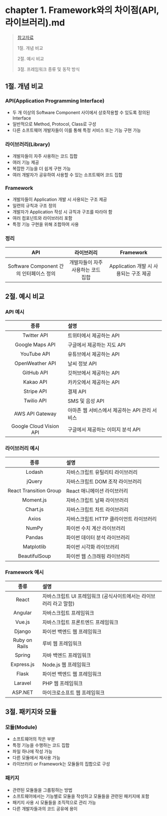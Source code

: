 # chapter 1. Framework와의 차이점(API, 라이브러리).md

> [참고자료](https://velog.io/@bcl0206/API-vs-%EB%9D%BC%EC%9D%B4%EB%B8%8C%EB%9F%AC%EB%A6%AC-%ED%92%80%EB%A6%AC%EC%A7%80-%EC%95%8A%EB%8A%94-%EB%AF%B8%EC%8A%A4%ED%84%B0%EB%A6%AC%EC%97%90-%EA%B4%80%ED%95%98%EC%97%AC)
>
> 1절. 개념 비교
>
> 2절. 예시 비교
>
> 3절. 프레임워크 종류 및 동작 방식

## 1절. 개념 비교

### API(Application Programming Interface)

- 두 개 이상의 Software Component 사이에서 상호작용할 수 있도록 정의된 Interface
- 일반적으로 Method, Protocol, Class로 구성
- 다른 소프트웨어 개발자들이 이를 통해 특정 서비스 또는 기능 구현 가능
  
### 라이브러리(Library)

- 개발자들이 자주 사용하는 코드 집합
- 여러 기능 제공
- 복잡한 기능을 더 쉽게 구현 가능
- 여러 개발자가 공유하여 사용할 수 있는 소프트웨어 코드 집합

### Framework

- 개발자들이 Application 개발 시 사용되는 구조 제공
- 일련의 규칙과 구조 정의
- 개발자가 Application 작성 시 규칙과 구조를 따라야 함
- 여러 컴포넌트와 라이브러리 포함
- 특정 기능 구현을 위해 조합하여 사용

### 정리

|API|라이브러리|Framework|
|:---:|:---:|:----:|
|Software Component 간의 인터페이스 정의|개발자들이 자주 사용하는 코드 집합|Application 개발 시 사용되는 구조 제공|


## 2절. 예시 비교

### API 예시

|종류|설명|
|:--:|:---|
|Twitter API|트위터에서 제공하는 API|
|Google Maps API|구글에서 제공하는 지도 API|
|YouTube API|유튜브에서 제공하는 API|
|OpenWeather API|날씨 정보 API|
|GitHub API|깃허브에서 제공하는 API|
|Kakao API|카카오에서 제공하는 API|
|Stripe API|결제 API|
|Twilio API|SMS 및 음성 API|
|AWS API Gateway|아마존 웹 서비스에서 제공하는 API 관리 서비스|
|Google Cloud Vision API|구글에서 제공하는 이미지 분석 API|

### 라이브러리 예시

|종류|설명|
|:--:|:---|
|Lodash|자바스크립트 유틸리티 라이브러리|
|jQuery|자바스크립트 DOM 조작 라이브러리|
|React Transition Group|React 애니메이션 라이브러리|
|Moment.js|자바스크립트 날짜 라이브러리|
|Chart.js|자바스크립트 차트 라이브러리|
|Axios|자바스크립트 HTTP 클라이언트 라이브러리|
|NumPy|파이썬 수치 계산 라이브러리|
|Pandas|파이썬 데이터 분석 라이브러리|
|Matplotlib|파이썬 시각화 라이브러리|
|BeautifulSoup|파이썬 웹 스크래핑 라이브러리|

### Framework 예시

|종류|설명|
|:--:|:---|
|React|자바스크립트 UI 프레임워크 (공식사이트에서는 라이브러리 라고 말함)|
|Angular|자바스크립트 프레임워크|
|Vue.js|자바스크립트 프론트엔드 프레임워크|
|Django|파이썬 백엔드 웹 프레임워크|
|Ruby on Rails|루비 웹 프레임워크|
|Spring|자바 백엔드 프레임워크|
|Express.js|Node.js 웹 프레임워크|
|Flask|파이썬 백엔드 웹 프레임워크|
|Laravel|PHP 웹 프레임워크|
|ASP.NET|마이크로소프트 웹 프레임워크

## 3절. 패키지와 모듈

### 모듈(Module)

- 소프트웨어의 작은 부분
- 특정 기능을 수행하는 코드 집합
- 파일 하나에 작성 가능
- 다른 모듈에서 재사용 가능
- 라이브러리 or Framework는 모듈들의 집합으로 구성

### 패키지

- 관련된 모듈들을 그룹핑하는 방법
- 소프트웨어에서는 기능별로 모듈을 작성하고 모듈들을 관련된 패키지에 포함
- 패키지 사용 시 모듈들을 조직적으로 관리 가능
- 다른 개발자들과의 코드 공유에 용이
